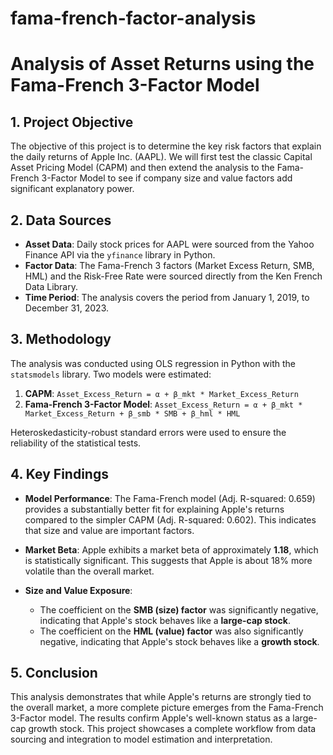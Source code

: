 # fama-french-factor-analysis

# Analysis of Asset Returns using the Fama-French 3-Factor Model

## 1. Project Objective

The objective of this project is to determine the key risk factors that explain the daily returns of Apple Inc. (AAPL). We will first test the classic Capital Asset Pricing Model (CAPM) and then extend the analysis to the Fama-French 3-Factor Model to see if company size and value factors add significant explanatory power.

## 2. Data Sources

* **Asset Data**: Daily stock prices for AAPL were sourced from the Yahoo Finance API via the `yfinance` library in Python.
* **Factor Data**: The Fama-French 3 factors (Market Excess Return, SMB, HML) and the Risk-Free Rate were sourced directly from the Ken French Data Library.
* **Time Period**: The analysis covers the period from January 1, 2019, to December 31, 2023.

## 3. Methodology

The analysis was conducted using OLS regression in Python with the `statsmodels` library. Two models were estimated:

1.  **CAPM**:
    `Asset_Excess_Return = α + β_mkt * Market_Excess_Return`
2.  **Fama-French 3-Factor Model**:
    `Asset_Excess_Return = α + β_mkt * Market_Excess_Return + β_smb * SMB + β_hml * HML`

Heteroskedasticity-robust standard errors were used to ensure the reliability of the statistical tests.

## 4. Key Findings

* **Model Performance**: The Fama-French model (Adj. R-squared: 0.659) provides a substantially better fit for explaining Apple's returns compared to the simpler CAPM (Adj. R-squared: 0.602). This indicates that size and value are important factors.

* **Market Beta**: Apple exhibits a market beta of approximately **1.18**, which is statistically significant. This suggests that Apple is about 18% more volatile than the overall market.

* **Size and Value Exposure**:
    * The coefficient on the **SMB (size) factor** was significantly negative, indicating that Apple's stock behaves like a **large-cap stock**.
    * The coefficient on the **HML (value) factor** was also significantly negative, indicating that Apple's stock behaves like a **growth stock**.

## 5. Conclusion

This analysis demonstrates that while Apple's returns are strongly tied to the overall market, a more complete picture emerges from the Fama-French 3-Factor model. The results confirm Apple's well-known status as a large-cap growth stock. This project showcases a complete workflow from data sourcing and integration to model estimation and interpretation.
